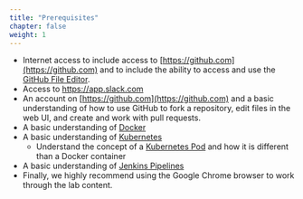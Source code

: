 ```yaml
---
title: "Prerequisites"
chapter: false
weight: 1
---
```


* Internet access to include access to [https://github.com](https://github.com) and to include the ability to access and use the [GitHub File Editor](https://help.github.com/articles/editing-files-in-your-repository).
* Access to https://app.slack.com
* An account on [https://github.com](https://github.com) and a basic understanding of how to use GitHub to fork a repository, edit files in the web UI, and create and work with pull requests.
* A basic understanding of [Docker](https://docs.docker.com/get-started/)
* A basic understanding of [Kubernetes](https://kubernetes.io/docs/tutorials/kubernetes-basics/)
  * Understand the concept of a [Kubernetes Pod](https://kubernetes.io/docs/concepts/workloads/pods/) and how it is different than a Docker container
* A basic understanding of [Jenkins Pipelines](https://jenkins.io/doc/book/pipeline/getting-started/)
* Finally, we highly recommend using the Google Chrome browser to work through the lab content.

